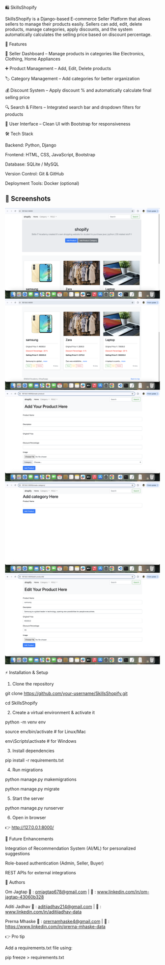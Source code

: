 🛍️ SkillsShopify

SkillsShopify is a Django-based E-commerce Seller Platform that allows sellers to manage their products easily.
Sellers can add, edit, delete products, manage categories, apply discounts, and the system automatically calculates the selling price based on discount percentage.

🚀 Features

👤 Seller Dashboard – Manage products in categories like Electronics, Clothing, Home Appliances

➕ Product Management – Add, Edit, Delete products

🏷️ Category Management – Add categories for better organization

💰 Discount System – Apply discount % and automatically calculate final selling price

🔍 Search & Filters – Integrated search bar and dropdown filters for products

🎨 User Interface – Clean UI with Bootstrap for responsiveness


🛠 Tech Stack

Backend: Python, Django

Frontend: HTML, CSS, JavaScript, Bootstrap

Database: SQLite / MySQL

Version Control: Git & GitHub

Deployment Tools: Docker (optional)


## 📸 Screenshots
![Dashboard](screenshots/dashboard_01.png)
![Dashboard](screenshots/dashboard_02.png)
![Add Product](screenshots/add_product.png)
![Add Product Category](screenshots/add_product_category.png)
![Edit Product](screenshots/edit_product.png)

⚡ Installation & Setup

1. Clone the repository

git clone https://github.com/your-username/SkillsShopify.git

cd SkillsShopify


2. Create a virtual environment & activate it

python -m venv env

source env/bin/activate   # for Linux/Mac

env\Scripts\activate      # for Windows


3. Install dependencies

pip install -r requirements.txt


4. Run migrations

python manage.py makemigrations

python manage.py migrate


5. Start the server

python manage.py runserver


6. Open in browser
   
👉 http://127.0.0.1:8000/

📌 Future Enhancements

Integration of Recommendation System (AI/ML) for personalized suggestions

Role-based authentication (Admin, Seller, Buyer)

REST APIs for external integrations

👥 Authors

Om Jagtap
📧 : omjagtap678@gmail.com
| 🔗 : www.linkedin.com/in/om-jagtap-43060b328

Aditi Jadhav
📧 : aditijadhav214@gmail.com
| 🔗 : www.linkedin.com/in/aditijadhav-data

Prerna Mhaske
📧 : prernamhaske4@gmail.com
| 🔗 : https://www.linkedin.com/in/prerna-mhaske-data

👉 Pro tip

Add a requirements.txt file using:

pip freeze > requirements.txt
